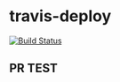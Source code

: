# travis-deploy

[![Build Status](https://travis-ci.org/miya0001/travis-deploy.svg?branch=master)](https://travis-ci.org/miya0001/travis-deploy)


## PR TEST
